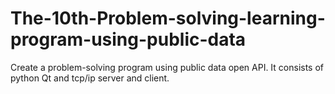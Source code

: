 # The-10th-Problem-solving-learning-program-using-public-data
 Create a problem-solving program using public data open API. It consists of python Qt and tcp/ip server and client.
